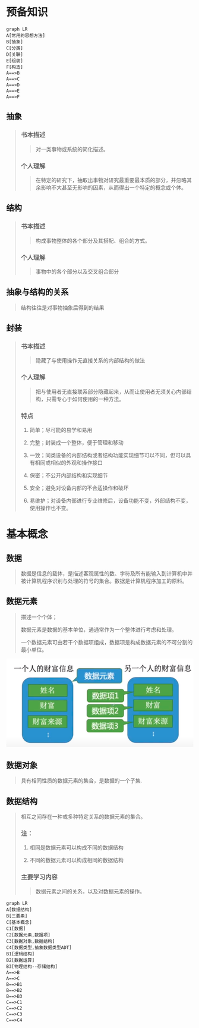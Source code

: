 

#  预备知识
```mermaid
graph LR
A[常用的思想方法]
B[抽象]
C[分类]
D[关联]
E[组装]
F[构造]
A==>B
A==>C
A==>D
A==>E
A==>F
```
## 抽象

> ### 书本描述
> 
> > 对一类事物或系统的简化描述。
> 
> ### 个人理解
> 
> > 在特定的研究下，抽取出事物对研究最重要最本质的部分，并忽略其余影响不大甚至无影响的因素，从而得出一个特定的概念或个体。

## 结构

> ### 书本描述
> 
> > 构成事物整体的各个部分及其搭配、组合的方式。
> 
> ### 个人理解
> 
> > 事物中的各个部分以及交叉组合部分

## 抽象与结构的关系

> 结构往往是对事物抽象后得到的结果

## 封装

> ### 书本描述
> 
> > 隐藏了与使用操作无直接关系的内部结构的做法
> 
> ### 个人理解
> 
> > 把与使用者无直接联系部分隐藏起来，从而让使用者无须关心内部结构，只需专心于如何使用的一种方法。
> 
> ### 特点
> 
> 1.  简单；尽可能的易学和易用
>     
> 2.  完整；封装成一个整体，便于管理和移动
>     
> 3.  一致；同类设备的内部结构或者结构功能实现细节可以不同，但可以具有相同或相似的外观和操作接口
>     
> 4.  保密；不公开内部结构和实现细节
>     
> 5.  安全；避免对设备内部的不合适操作和破坏
>     
> 6.  易维护；对设备内部进行专业维修后，设备功能不变，外部结构不变，使用操作也不变。
>     

# 基本概念

## 数据

> 数据是信息的载体，是描述客观属性的数、字符及所有能输入到计算机中并被计算机程序识别与处理的符号的集合。数据是计算机程序加工的原料。

## 数据元素

> 描述一个个体；
> 
> 数据元素是数据的基本单位，通通常作为一个整体进行考虑和处理。
> 
> 一个数据元素可由若干个数据项组成，数据项是构成数据元素的不可分割的最小单位。

![image-20210723155725375](https://raw.githubusercontent.com/MW-S/MWCloudImg/main/img/20210723155829.png)

## 数据对象

> 具有相同性质的数据元素的集合，是数据的一个子集.

## 数据结构

> 相互之间存在一种或多种特定关系的数据元素的集合。
> 
> ### 注：
> 
> 1.  相同是数据元素可以构成不同的数据结构
>     
> 2.  不同的数据元素可以构成相同的数据结构
>     
> 
> ### 主要学习内容
> 
> > 数据元素之间的关系，以及对数据元素的操作。

```mermaid
graph LR
A[数据结构]
B[三要素]
C[基本概念]
C1[数据]
C2[数据元素,数据项]
C3[数据对象,数据结构]
C4[数据类型,抽象数据类型ADT]
B1[逻辑结构]
B2[数据运算]
B3[物理结构--存储结构]
A==>B
A==>C
B==>B1
B==>B2
B==>B3
C==>C1
C==>C2
C==>C3
C==>C4
```
<!--stackedit_data:
eyJoaXN0b3J5IjpbLTEwNDg3MDI0MzYsLTEwNjM4NTc1MjksLT
E5NDc0NjYzOTNdfQ==
-->